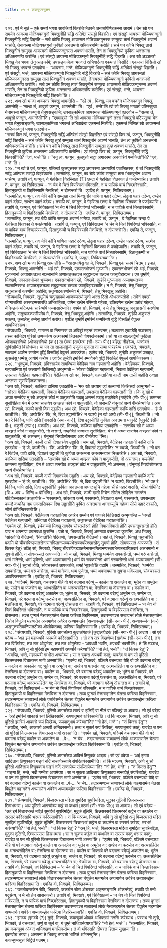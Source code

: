 ```yaml
---
title: ०१ १ ककचूपमसुत्तम्

---
```


२२२. एवं मे सुतं – एकं समयं भगवा सावत्थियं विहरति जेतवने अनाथपिण्डिकस्स आरामे। तेन खो पन समयेन आयस्मा मोळियफग्गुनो भिक्खुनीहि सद्धिं अतिवेलं संसट्ठो विहरति। एवं संसट्ठो आयस्मा मोळियफग्गुनो भिक्खुनीहि सद्धिं विहरति – सचे कोचि भिक्खु आयस्मतो मोळियफग्गुनस्स सम्मुखा तासं भिक्खुनीनं अवण्णं भासति, तेनायस्मा मोळियफग्गुनो कुपितो अनत्तमनो अधिकरणम्पि करोति। सचे पन कोचि भिक्खु तासं भिक्खुनीनं सम्मुखा आयस्मतो मोळियफग्गुनस्स अवण्णं भासति, तेन ता भिक्खुनियो कुपिता अनत्तमना अधिकरणम्पि करोन्ति। एवं संसट्ठो आयस्मा मोळियफग्गुनो भिक्खुनीहि सद्धिं विहरति। अथ खो अञ्ञतरो भिक्खु येन भगवा तेनुपसङ्कमि; उपसङ्कमित्वा भगवन्तं अभिवादेत्वा एकमन्तं निसीदि। एकमन्तं निसिन्नो खो सो भिक्खु भगवन्तं एतदवोच – ‘‘आयस्मा, भन्ते, मोळियफग्गुनो भिक्खुनीहि सद्धिं अतिवेलं संसट्ठो विहरति। एवं संसट्ठो, भन्ते, आयस्मा मोळियफग्गुनो भिक्खुनीहि सद्धिं विहरति – सचे कोचि भिक्खु आयस्मतो मोळियफग्गुनस्स सम्मुखा तासं भिक्खुनीनं अवण्णं भासति, तेनायस्मा मोळियफग्गुनो कुपितो अनत्तमनो अधिकरणम्पि करोति। सचे पन कोचि भिक्खु तासं भिक्खुनीनं सम्मुखा आयस्मतो मोळियफग्गुनस्स अवण्णं भासति, तेन ता भिक्खुनियो कुपिता अनत्तमना अधिकरणम्पि करोन्ति। एवं संसट्ठो, भन्ते, आयस्मा मोळियफग्गुनो भिक्खुनीहि सद्धिं विहरती’’ति।  
२२३. अथ खो भगवा अञ्ञतरं भिक्खुं आमन्तेसि – ‘‘एहि त्वं , भिक्खु, मम वचनेन मोळियफग्गुनं भिक्खुं आमन्तेहि – ‘सत्था तं, आवुसो फग्गुन, आमन्तेती’’’ति। ‘‘एवं , भन्ते’’ति खो सो भिक्खु भगवतो पटिस्सुत्वा येनायस्मा मोळियफग्गुनो तेनुपसङ्कमि; उपसङ्कमित्वा आयस्मन्तं मोळियफग्गुनं एतदवोच – ‘‘सत्था तं, आवुसो फग्गुन, आमन्तेती’’ति। ‘‘एवमावुसो’’ति खो आयस्मा मोळियफग्गुनो तस्स भिक्खुनो पटिस्सुत्वा येन भगवा तेनुपसङ्कमि; उपसङ्कमित्वा भगवन्तं अभिवादेत्वा एकमन्तं निसीदि। एकमन्तं निसिन्नं खो आयस्मन्तं मोळियफग्गुनं भगवा एतदवोच –  
‘‘सच्चं किर त्वं, फग्गुन, भिक्खुनीहि सद्धिं अतिवेलं संसट्ठो विहरसि? एवं संसट्ठो किर त्वं, फग्गुन, भिक्खुनीहि सद्धिं विहरसि – सचे कोचि भिक्खु तुय्हं सम्मुखा तासं भिक्खुनीनं अवण्णं भासति, तेन त्वं कुपितो अनत्तमनो अधिकरणम्पि करोसि। सचे पन कोचि भिक्खु तासं भिक्खुनीनं सम्मुखा तुय्हं अवण्णं भासति, तेन ता भिक्खुनियो कुपिता अनत्तमना अधिकरणम्पि करोन्ति। एवं संसट्ठो किर त्वं, फग्गुन, भिक्खुनीहि सद्धिं विहरसी’’ति? ‘‘एवं, भन्ते’’ति। ‘‘ननु त्वं, फग्गुन, कुलपुत्तो सद्धा अगारस्मा अनगारियं पब्बजितो’’ति? ‘‘एवं, भन्ते’’ति।  
२२४. ‘‘न खो ते एतं, फग्गुन, पतिरूपं कुलपुत्तस्स सद्धा अगारस्मा अनगारियं पब्बजितस्स, यं त्वं भिक्खुनीहि सद्धिं अतिवेलं संसट्ठो विहरेय्यासि। तस्मातिह, फग्गुन, तव चेपि कोचि सम्मुखा तासं भिक्खुनीनं अवण्णं भासेय्य, तत्रापि त्वं, फग्गुन, ये गेहसिता [गेहस्सिता (?)] छन्दा ये गेहसिता वितक्का ते पजहेय्यासि। तत्रापि ते, फग्गुन, एवं सिक्खितब्बं – ‘न चेव मे चित्तं विपरिणतं भविस्सति, न च पापिकं वाचं निच्छारेस्सामि, हितानुकम्पी च विहरिस्सामि मेत्तचित्तो, न दोसन्तरो’ति। एवञ्हि ते, फग्गुन, सिक्खितब्बम्।  
‘‘तस्मातिह, फग्गुन, तव चेपि कोचि सम्मुखा तासं भिक्खुनीनं पाणिना पहारं ददेय्य, लेड्डुना पहारं ददेय्य, दण्डेन पहारं ददेय्य, सत्थेन पहारं ददेय्य। तत्रापि त्वं, फग्गुन, ये गेहसिता छन्दा ये गेहसिता वितक्का ते पजहेय्यासि। तत्रापि ते, फग्गुन, एवं सिक्खितब्बं ‘न चेव मे चित्तं विपरिणतं भविस्सति, न च पापिकं वाचं निच्छारेस्सामि, हितानुकम्पी च विहरिस्सामि मेत्तचित्तो, न दोसन्तरो’ति। एवञ्हि ते, फग्गुन, सिक्खितब्बम्।  
‘‘तस्मातिह, फग्गुन, तव चेपि कोचि सम्मुखा अवण्णं भासेय्य, तत्रापि त्वं, फग्गुन , ये गेहसिता छन्दा ये गेहसिता वितक्का ते पजहेय्यासि। तत्रापि ते, फग्गुन, एवं सिक्खितब्बं ‘न चेव मे चित्तं विपरिणतं भविस्सति, न च पापिकं वाचं निच्छारेस्सामि, हितानुकम्पी च विहरिस्सामि मेत्तचित्तो, न दोसन्तरो’ति। एवञ्हि ते, फग्गुन, सिक्खितब्बम्।  
‘‘तस्मातिह, फग्गुन, तव चेपि कोचि पाणिना पहारं ददेय्य, लेड्डुना पहारं ददेय्य, दण्डेन पहारं ददेय्य, सत्थेन पहारं ददेय्य, तत्रापि त्वं, फग्गुन, ये गेहसिता छन्दा ये गेहसिता वितक्का ते पजहेय्यासि। तत्रापि ते, फग्गुन, एवं सिक्खितब्बं ‘न चेव मे चित्तं विपरिणतं भविस्सति, न च पापिकं वाचं निच्छारेस्सामि, हितानुकम्पी च विहरिस्सामि मेत्तचित्तो, न दोसन्तरो’ति। एवञ्हि ते, फग्गुन, सिक्खितब्ब’’न्ति।  
२२५. अथ खो भगवा भिक्खू आमन्तेसि – ‘‘आराधयिंसु वत मे, भिक्खवे, भिक्खू एकं समयं चित्तम्। इधाहं, भिक्खवे, भिक्खू आमन्तेसिं – अहं खो, भिक्खवे, एकासनभोजनं भुञ्जामि। एकासनभोजनं खो अहं, भिक्खवे, भुञ्जमानो अप्पाबाधतञ्च सञ्जानामि अप्पातङ्कतञ्च लहुट्ठानञ्च बलञ्च फासुविहारञ्च। एथ तुम्हेपि, भिक्खवे, एकासनभोजनं भुञ्जथ। एकासनभोजनं खो, भिक्खवे, तुम्हेपि भुञ्जमाना अप्पाबाधतञ्च सञ्जानिस्सथ अप्पातङ्कतञ्च लहुट्ठानञ्च बलञ्च फासुविहारञ्चाति। न मे, भिक्खवे, तेसु भिक्खूसु अनुसासनी करणीया अहोसि; सतुप्पादकरणीयमेव मे, भिक्खवे, तेसु भिक्खूसु अहोसि।  
‘‘सेय्यथापि, भिक्खवे, सुभूमियं चतुमहापथे आजञ्ञरथो युत्तो अस्स ठितो ओधस्तपतोदो। तमेनं दक्खो योग्गाचरियो अस्सदम्मसारथि अभिरुहित्वा, वामेन हत्थेन रस्मियो गहेत्वा, दक्खिणेन हत्थेन पतोदं गहेत्वा, येनिच्छकं यदिच्छकं सारेय्यपि पच्चासारेय्यपि। एवमेव खो, भिक्खवे, न मे तेसु भिक्खूसु अनुसासनी करणीया अहोसि, सतुप्पादकरणीयमेव मे, भिक्खवे, तेसु भिक्खूसु अहोसि। तस्मातिह, भिक्खवे, तुम्हेपि अकुसलं पजहथ, कुसलेसु धम्मेसु आयोगं करोथ। एवञ्हि तुम्हेपि इमस्मिं धम्मविनये वुद्धिं विरूळ्हिं वेपुल्लं आपज्जिस्सथ।  
‘‘सेय्यथापि , भिक्खवे, गामस्स वा निगमस्स वा अविदूरे महन्तं सालवनम्। तञ्चस्स एळण्डेहि सञ्छन्नम्। तस्स कोचिदेव पुरिसो उप्पज्जेय्य अत्थकामो हितकामो योगक्खेमकामो। सो या ता साललट्ठियो कुटिला ओजापहरणियो [ओजहरणियो (क॰)] ता छेत्वा [तच्छेत्वा (सी॰ स्या॰ पी॰)] बहिद्धा नीहरेय्य, अन्तोवनं सुविसोधितं विसोधेय्य। या पन ता साललट्ठियो उजुका सुजाता ता सम्मा परिहरेय्य। एवञ्हेतं, भिक्खवे, सालवनं अपरेन समयेन वुद्धिं विरूळ्हिं वेपुल्लं आपज्जेय्य। एवमेव खो, भिक्खवे, तुम्हेपि अकुसलं पजहथ, कुसलेसु धम्मेसु आयोगं करोथ। एवञ्हि तुम्हेपि इमस्मिं धम्मविनये वुद्धिं विरूळ्हिं वेपुल्लं आपज्जिस्सथ।  
२२६. ‘‘भूतपुब्बं, भिक्खवे, इमिस्सायेव सावत्थिया वेदेहिका नाम गहपतानी अहोसि। वेदेहिकाय, भिक्खवे, गहपतानिया एवं कल्याणो कित्तिसद्दो अब्भुग्गतो – ‘सोरता वेदेहिका गहपतानी, निवाता वेदेहिका गहपतानी, उपसन्ता वेदेहिका गहपतानी’ति। वेदेहिकाय खो पन, भिक्खवे, गहपतानिया काळी नाम दासी अहोसि दक्खा अनलसा सुसंविहितकम्मन्ता।  
‘‘अथ खो, भिक्खवे, काळिया दासिया एतदहोसि – ‘मय्हं खो अय्याय एवं कल्याणो कित्तिसद्दो अब्भुग्गतो – ‘‘सोरता वेदेहिका गहपतानी, निवाता वेदेहिका गहपतानी, उपसन्ता वेदेहिका गहपतानी’’ति। किं नु खो मे अय्या सन्तंयेव नु खो अज्झत्तं कोपं न पातुकरोति उदाहु असन्तं उदाहु मय्हमेवेते [मय्हेवेते (सी॰ पी॰)] कम्मन्ता सुसंविहिता येन मे अय्या सन्तंयेव अज्झत्तं कोपं न पातुकरोति, नो असन्तं? यंनूनाहं अय्यं वीमंसेय्य’न्ति। अथ खो, भिक्खवे, काळी दासी दिवा उट्ठासि। अथ खो, भिक्खवे, वेदेहिका गहपतानी काळिं दासिं एतदवोच – ‘हे जे काळी’ति। ‘किं, अय्ये’ति? ‘किं, जे, दिवा उट्ठासी’ति? ‘न ख्वय्ये [न खो अय्ये (सी॰ पी॰)], किञ्ची’ति। ‘नो वत रे किञ्चि, पापि दासि [पापदासि (स्या॰ क॰)], दिवा उट्ठासी’ति कुपिता अनत्तमना भाकुटिं [भूकुटिं (सी॰ पी॰), भकुटीं (स्या॰)] अकासि। अथ खो, भिक्खवे, काळिया दासिया एतदहोसि – ‘सन्तंयेव खो मे अय्या अज्झत्तं कोपं न पातुकरोति, नो असन्तं; मय्हमेवेते कम्मन्ता सुसंविहिता, येन मे अय्या सन्तंयेव अज्झत्तं कोपं न पातुकरोति, नो असन्तम्। यंनूनाहं भिय्योसोमत्ताय अय्यं वीमंसेय्य’’’न्ति।  
‘‘अथ खो, भिक्खवे, काळी दासी दिवातरंयेव उट्ठासि। अथ खो, भिक्खवे, वेदेहिका गहपतानी काळिं दासिं एतदवोच – ‘हे जे, काळी’ति। ‘किं, अय्ये’ति? ‘किं, जे, दिवातरं उट्ठासी’ति? ‘न ख्वय्ये, किञ्ची’ति। ‘नो वत रे किञ्चि, पापि दासि, दिवातरं उट्ठासी’ति कुपिता अनत्तमना अनत्तमनवाचं निच्छारेसि। अथ खो, भिक्खवे, काळिया दासिया एतदहोसि – ‘सन्तंयेव खो मे अय्या अज्झत्तं कोपं न पातुकरोति, नो असन्तम्। मय्हमेवेते कम्मन्ता सुसंविहिता, येन मे अय्या सन्तंयेव अज्झत्तं कोपं न पातुकरोति, नो असन्तम्। यंनूनाहं भिय्योसोमत्ताय अय्यं वीमंसेय्य’न्ति।  
‘‘अथ खो, भिक्खवे, काळी दासी दिवातरंयेव उट्ठासि। अथ खो, भिक्खवे, वेदेहिका गहपतानी काळिं दासिं एतदवोच – ‘हे जे, काळी’ति। ‘किं, अय्ये’ति? ‘किं, जे, दिवा उट्ठासी’ति? ‘न ख्वय्ये, किञ्ची’ति। ‘नो वत रे किञ्चि, पापि दासि, दिवा उट्ठासी’ति कुपिता अनत्तमना अग्गळसूचिं गहेत्वा सीसे पहारं अदासि, सीसं वोभिन्दि [वि + अव + भिन्दि = वोभिन्दि]। अथ खो, भिक्खवे, काळी दासी भिन्नेन सीसेन लोहितेन गलन्तेन पटिविस्सकानं उज्झापेसि – ‘पस्सथय्ये, सोरताय कम्मं; पस्सथय्ये, निवाताय कम्मं, पस्सथय्ये, उपसन्ताय कम्मं! कथञ्हि नाम एकदासिकाय दिवा उट्ठासीति कुपिता अनत्तमना अग्गळसूचिं गहेत्वा सीसे पहारं दस्सति, सीसं वोभिन्दिस्सती’ति।  
‘‘अथ खो, भिक्खवे, वेदेहिकाय गहपतानिया अपरेन समयेन एवं पापको कित्तिसद्दो अब्भुग्गच्छि – ‘चण्डी वेदेहिका गहपतानी, अनिवाता वेदेहिका गहपतानी, अनुपसन्ता वेदेहिका गहपतानी’ति।  
‘‘एवमेव खो, भिक्खवे, इधेकच्चो भिक्खु तावदेव सोरतसोरतो होति निवातनिवातो होति उपसन्तूपसन्तो होति याव न अमनापा वचनपथा फुसन्ति। यतो च, भिक्खवे, भिक्खुं अमनापा वचनपथा फुसन्ति, अथ भिक्खु ‘सोरतो’ति वेदितब्बो, ‘निवातो’ति वेदितब्बो, ‘उपसन्तो’ति वेदितब्बो। नाहं तं, भिक्खवे, भिक्खुं ‘सुवचो’ति वदामि यो चीवरपिण्डपातसेनासनगिलानप्पच्चयभेसज्जपरिक्खारहेतु सुवचो होति, सोवचस्सतं आपज्जति। तं किस्स हेतु? तञ्हि सो, भिक्खवे, भिक्खु चीवरपिण्डपातसेनासनगिलानप्पच्चयभेसज्जपरिक्खारं अलभमानो न सुवचो होति, न सोवचस्सतं आपज्जति। यो च खो, भिक्खवे, भिक्खु धम्मंयेव सक्करोन्तो, धम्मं गरुं करोन्तो, धम्मं मानेन्तो, धम्मं पूजेन्तो, धम्मं अपचायमानो [धम्मं येव सक्करोन्तो धम्मं गरुकरोन्तो धम्मं अपचायमानो (सी॰ स्या॰ पी॰)] सुवचो होति, सोवचस्सतं आपज्जति, तमहं ‘सुवचो’ति वदामि। तस्मातिह, भिक्खवे, ‘धम्मंयेव सक्करोन्ता, धम्मं गरुं करोन्ता, धम्मं मानेन्ता, धम्मं पूजेन्ता, धम्मं अपचायमाना सुवचा भविस्साम, सोवचस्सतं आपज्जिस्सामा’ति। एवञ्हि वो, भिक्खवे, सिक्खितब्बम्।  
२२७. ‘‘पञ्चिमे, भिक्खवे, वचनपथा येहि वो परे वदमाना वदेय्युं – कालेन वा अकालेन वा; भूतेन वा अभूतेन वा; सण्हेन वा फरुसेन वा; अत्थसंहितेन वा अनत्थसंहितेन वा; मेत्तचित्ता वा दोसन्तरा वा। कालेन वा, भिक्खवे, परे वदमाना वदेय्युं अकालेन वा; भूतेन वा, भिक्खवे, परे वदमाना वदेय्युं अभूतेन वा; सण्हेन वा, भिक्खवे, परे वदमाना वदेय्युं फरुसेन वा; अत्थसंहितेन वा, भिक्खवे, परे वदमाना वदेय्युं अनत्थसंहितेन वा ; मेत्तचित्ता वा, भिक्खवे, परे वदमाना वदेय्युं दोसन्तरा वा। तत्रापि वो, भिक्खवे, एवं सिक्खितब्बं – ‘न चेव नो चित्तं विपरिणतं भविस्सति, न च पापिकं वाचं निच्छारेस्साम, हितानुकम्पी च विहरिस्साम मेत्तचित्ता, न दोसन्तरा। तञ्च पुग्गलं मेत्तासहगतेन चेतसा फरित्वा विहरिस्साम, तदारम्मणञ्च सब्बावन्तं लोकं मेत्तासहगतेन चित्तेन विपुलेन महग्गतेन अप्पमाणेन अवेरेन अब्याबज्झेन [अब्यापज्झेन (सी॰ स्या॰ पी॰), अब्यापज्जेन (क॰) अङ्गुत्तरतिकनिपातटीका ओलोकेतब्बा] फरित्वा विहरिस्सामा’ति। एवञ्हि वो, भिक्खवे, सिक्खितब्बम्।  
२२८. ‘‘सेय्यथापि, भिक्खवे, पुरिसो आगच्छेय्य कुदालपिटकं [कुद्दालपिटकं (सी॰ स्या॰ पी॰)] आदाय। सो एवं वदेय्य – ‘अहं इमं महापथविं अपथविं करिस्सामी’ति । सो तत्र तत्र विखणेय्य [खणेय्य (सी॰ स्या॰ पी॰)], तत्र तत्र विकिरेय्य, तत्र तत्र ओट्ठुभेय्य, तत्र तत्र ओमुत्तेय्य – ‘अपथवी भवसि, अपथवी भवसी’ति। तं किं मञ्ञथ, भिक्खवे, अपि नु सो पुरिसो इमं महापथविं अपथविं करेय्या’’ति? ‘‘नो हेतं, भन्ते’’। ‘‘तं किस्स हेतु’’? ‘‘अयञ्हि, भन्ते, महापथवी गम्भीरा अप्पमेय्या। सा न सुकरा अपथवी कातुं; यावदेव च पन सो पुरिसो किलमथस्स विघातस्स भागी अस्सा’’ति। ‘‘एवमेव खो, भिक्खवे, पञ्चिमे वचनपथा येहि वो परे वदमाना वदेय्युं – कालेन वा अकालेन वा; भूतेन वा अभूतेन वा; सण्हेन वा फरुसेन वा; अत्थसंहितेन वा अनत्थसंहितेन वा; मेत्तचित्ता वा दोसन्तरा वा। कालेन वा , भिक्खवे, परे वदमाना वदेय्युं अकालेन वा; भूतेन वा भिक्खवे, परे वदमाना वदेय्युं अभूतेन वा; सण्हेन वा, भिक्खवे, परे वदमाना वदेय्युं फरुसेन वा; अत्थसंहितेन वा, भिक्खवे, परे वदमाना वदेय्युं अनत्थसंहितेन वा; मेत्तचित्ता वा, भिक्खवे, परे वदमाना वदेय्युं दोसन्तरा वा। तत्रापि वो, भिक्खवे, एवं सिक्खितब्बं – ‘न चेव नो चित्तं विपरिणतं भविस्सति, न च पापिकं वाचं निच्छारेस्साम, हितानुकम्पी च विहरिस्साम मेत्तचित्ता न दोसन्तरा। तञ्च पुग्गलं मेत्तासहगतेन चेतसा फरित्वा विहरिस्साम, तदारम्मणञ्च सब्बावन्तं लोकं पथविसमेन चेतसा विपुलेन महग्गतेन अप्पमाणेन अवेरेन अब्याबज्झेन फरित्वा विहरिस्सामा’ति। एवञ्हि वो, भिक्खवे, सिक्खितब्बम्।  
२२९. ‘‘सेय्यथापि, भिक्खवे, पुरिसो आगच्छेय्य लाखं वा हलिद्दिं वा नीलं वा मञ्जिट्ठं वा आदाय। सो एवं वदेय्य – ‘अहं इमस्मिं आकासे रूपं लिखिस्सामि, रूपपातुभावं करिस्सामी’ति। तं किं मञ्ञथ, भिक्खवे, अपि नु सो पुरिसो इमस्मिं आकासे रूपं लिखेय्य, रूपपातुभावं करेय्या’’ति? ‘‘नो हेतं, भन्ते’’। ‘‘तं किस्स हेतु’’? ‘‘अयञ्हि, भन्ते, आकासो अरूपी अनिदस्सनो। तत्थ न सुकरं रूपं लिखितुं, रूपपातुभावं कातुं; यावदेव च पन सो पुरिसो किलमथस्स विघातस्स भागी अस्सा’’ति। ‘‘एवमेव खो, भिक्खवे, पञ्चिमे वचनपथा येहि वो परे वदमाना वदेय्युं कालेन वा अकालेन वा …पे॰… ‘न चेव… तदारम्मणञ्च सब्बावन्तं लोकं आकाससमेन चेतसा विपुलेन महग्गतेन अप्पमाणेन अवेरेन अब्याबज्झेन फरित्वा विहरिस्सामा’ति। एवञ्हि वो, भिक्खवे, सिक्खितब्बम्।  
२३०. ‘‘सेय्यथापि, भिक्खवे, पुरिसो आगच्छेय्य आदित्तं तिणुक्कं आदाय। सो एवं वदेय्य – ‘अहं इमाय आदित्ताय तिणुक्काय गङ्गं नदिं सन्तापेस्सामि संपरितापेस्सामी’ति। तं किं मञ्ञथ, भिक्खवे, अपि नु सो पुरिसो आदित्ताय तिणुक्काय गङ्गं नदिं सन्तापेय्य संपरितापेय्या’’ति? ‘‘नो हेतं, भन्ते’’। ‘‘तं किस्स हेतु’’? ‘‘गङ्गा हि, भन्ते, नदी गम्भीरा अप्पमेय्या। सा न सुकरा आदित्ताय तिणुक्काय सन्तापेतुं संपरितापेतुं; यावदेव च पन सो पुरिसो किलमथस्स विघातस्स भागी अस्सा’’ति। ‘‘एवमेव खो, भिक्खवे, पञ्चिमे वचनपथा येहि वो परे वदमाना वदेय्युं कालेन वा अकालेन वा…पे॰… ‘न चेव… तदारम्मणञ्च सब्बावन्तं लोकं गङ्गासमेन चेतसा विपुलेन महग्गतेन अप्पमाणेन अवेरेन अब्याबज्झेन फरित्वा विहरिस्सामा’’ति। एवञ्हि वो, भिक्खवे, सिक्खितब्बम्।  
२३१. ‘‘सेय्यथापि, भिक्खवे, बिळारभस्ता मद्दिता सुमद्दिता सुपरिमद्दिता, मुदुका तूलिनी छिन्नसस्सरा छिन्नभब्भरा। अथ पुरिसो आगच्छेय्य कट्ठं वा कथलं [कठलं (सी॰ स्या॰ पी॰)] वा आदाय। सो एवं वदेय्य – ‘अहं इमं बिळारभस्तं मद्दितं सुमद्दितं सुपरिमद्दितं, मुदुकं तूलिनिं, छिन्नसस्सरं छिन्नभब्भरं कट्ठेन वा कथलेन वा सरसरं करिस्सामि भरभरं करिस्सामी’ति । तं किं मञ्ञथ, भिक्खवे, अपि नु सो पुरिसो अमुं बिळारभस्तं मद्दितं सुमद्दितं सुपरिमद्दितं, मुदुकं तूलिनिं, छिन्नसस्सरं छिन्नभब्भरं कट्ठेन वा कथलेन वा सरसरं करेय्य, भरभरं करेय्या’’ति? ‘‘नो हेतं, भन्ते’’। ‘‘तं किस्स हेतु’’? ‘‘अमु हि, भन्ते, बिळारभस्ता मद्दिता सुमद्दिता सुपरिमद्दिता, मुदुका तूलिनी, छिन्नसस्सरा छिन्नभब्भरा। सा न सुकरा कट्ठेन वा कथलेन वा सरसरं कातुं भरभरं कातुं; यावदेव च पन सो पुरिसो किलमथस्स विघातस्स भागी अस्सा’’ति। ‘‘एवमेव खो, भिक्खवे, पञ्चिमे वचनपथा येहि वो परे वदमाना वदेय्युं कालेन वा अकालेन वा; भूतेन वा अभूतेन वा; सण्हेन वा फरुसेन वा; अत्थसंहितेन वा अनत्थसंहितेन वा; मेत्तचित्ता वा दोसन्तरा वा। कालेन वा भिक्खवे परे वदमाना वदेय्युं अकालेन वा; भूतेन वा, भिक्खवे, परे वदमाना वदेय्युं अभूतेन वा; सण्हेन वा, भिक्खवे, परे वदमाना वदेय्युं फरुसेन वा; अत्थसंहितेन वा, भिक्खवे, परे वदमाना वदेय्युं अनत्थसंहितेन वा; मेत्तचित्ता वा, भिक्खवे, परे वदमाना वदेय्युं दोसन्तरा वा। तत्रापि वो, भिक्खवे, एवं सिक्खितब्बं – ‘न चेव नो चित्तं विपरिणतं भविस्सति, न च पापिकं वाचं निच्छारेस्साम हितानुकम्पी च विहरिस्साम मेत्तचित्ता न दोसन्तरा। तञ्च पुग्गलं मेत्तासहगतेन चेतसा फरित्वा विहरिस्साम, तदारम्मणञ्च सब्बावन्तं लोकं बिळारभस्तासमेन चेतसा विपुलेन महग्गतेन अप्पमाणेन अवेरेन अब्याबज्झेन फरित्वा विहरिस्सामा’ति। एवञ्हि वो, भिक्खवे, सिक्खितब्बम्।  
२३२. ‘‘उभतोदण्डकेन चेपि, भिक्खवे, ककचेन चोरा ओचरका अङ्गमङ्गानि ओकन्तेय्युं, तत्रापि यो मनो पदूसेय्य, न मे सो तेन सासनकरो। तत्रापि वो, भिक्खवे , एवं सिक्खितब्बं – ‘न चेव नो चित्तं विपरिणतं भविस्सति, न च पापिकं वाचं निच्छारेस्साम, हितानुकम्पी च विहरिस्साम मेत्तचित्ता न दोसन्तरा। तञ्च पुग्गलं मेत्तासहगतेन चेतसा फरित्वा विहरिस्साम तदारम्मणञ्च सब्बावन्तं लोकं मेत्तासहगतेन चेतसा विपुलेन महग्गतेन अप्पमाणेन अवेरेन अब्याबज्झेन फरित्वा विहरिस्सामा’ति। एवञ्हि वो, भिक्खवे, सिक्खितब्बम्।  
२३३. ‘‘इमञ्च [इमञ्चे (?)] तुम्हे, भिक्खवे, ककचूपमं ओवादं अभिक्खणं मनसि करेय्याथ। पस्सथ नो तुम्हे, भिक्खवे, तं वचनपथं, अणुं वा थूलं वा, यं तुम्हे नाधिवासेय्याथा’’ति? ‘‘नो हेतं, भन्ते’’। ‘‘तस्मातिह, भिक्खवे, इमं ककचूपमं ओवादं अभिक्खणं मनसिकरोथ। तं वो भविस्सति दीघरत्तं हिताय सुखाया’’ति।  
इदमवोच भगवा। अत्तमना ते भिक्खू भगवतो भासितं अभिनन्दुन्ति।  
ककचूपमसुत्तं निट्ठितं पठमम्।  

